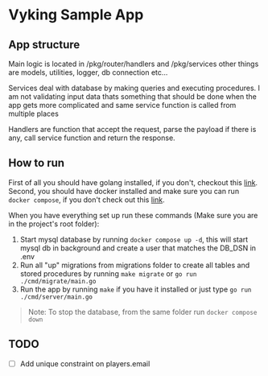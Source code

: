 # Vyking Sample App

## App structure
Main logic is located in /pkg/router/handlers and /pkg/services other things are models, utilities, logger, db connection etc...

Services deal with database by making queries and executing procedures.
I am not validating input data thats something that should be done
when the app gets more complicated and same service function is called from multiple places

Handlers are function that accept the request, parse the payload if there is any, call service function and return the response.

## How to run

First of all you should have golang installed, if you don't, checkout this [link](https://go.dev/doc/install).
Second, you should have docker installed and make sure you can run `docker compose`,
if you don't check out this [link](https://docs.docker.com/engine/install/).

When you have everything set up run these commands (Make sure you are in the project's root folder):

1. Start mysql database by running `docker compose up -d`, this will start mysql db in background and create a user that matches the DB_DSN in .env
2. Run all "up" migrations from migrations folder to create all tables and stored procedures by running `make migrate` or  `go run ./cmd/migrate/main.go`
3. Run the app by running `make` if you have it installed or just type `go run ./cmd/server/main.go`

> Note: To stop the database, from the same folder run `docker compose down`


## TODO

- [ ] Add unique constraint on players.email
